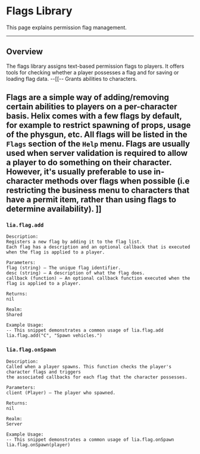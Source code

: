 # Flags Library

This page explains permission flag management.

---

## Overview

The flags library assigns text-based permission flags to players. It offers tools for checking whether a player possesses a flag and for saving or loading flag data.
--[[--
Grants abilities to characters.

Flags are a simple way of adding/removing certain abilities to players on a per-character basis. Helix comes with a few flags
by default, for example to restrict spawning of props, usage of the physgun, etc. All flags will be listed in the
`Flags` section of the `Help` menu. Flags are usually used when server validation is required to allow a player to do something
on their character. However, it's usually preferable to use in-character methods over flags when possible (i.e restricting
the business menu to characters that have a permit item, rather than using flags to determine availability).
]]
---

### `lia.flag.add`

    
    Description:
    Registers a new flag by adding it to the flag list.
    Each flag has a description and an optional callback that is executed when the flag is applied to a player.
    
    Parameters:
    flag (string) – The unique flag identifier.
    desc (string) – A description of what the flag does.
    callback (function) – An optional callback function executed when the flag is applied to a player.
    
    Returns:
    nil
    
    Realm:
    Shared
    
    Example Usage:
    -- This snippet demonstrates a common usage of lia.flag.add
    lia.flag.add("C", "Spawn vehicles.")

### `lia.flag.onSpawn`

    
    Description:
    Called when a player spawns. This function checks the player's character flags and triggers
    the associated callbacks for each flag that the character possesses.
    
    Parameters:
    client (Player) – The player who spawned.
    
    Returns:
    nil
    
    Realm:
    Server
    
    Example Usage:
    -- This snippet demonstrates a common usage of lia.flag.onSpawn
    lia.flag.onSpawn(player)

